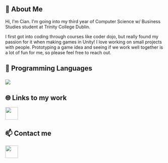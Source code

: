 ## 👋 About Me

Hi, I'm Cian. I'm going into my third year of Computer Science w/ Business Studies student at Trinity College Dublin.

I first got into coding through courses like coder dojo, but really found my passion for it when making games in Unity! I love working on small projects with people. Prototyping a game idea and seeing if we work well together is a lot of fun for me, so please feel free to reach out.

## 👾 Programming Languages

  <h3></h3>
  <a href="https://go-skill-icons.vercel.app/">
    <img
      src="https://go-skill-icons.vercel.app/api/icons?i=git,java,unity,cs,python,arduino,godot"
    />
  </a>

## 🌐 Links to my work

<a href="https://projectcrux.itch.io/" title="My itch.io profile">
  <img src="https://github.com/user-attachments/assets/57970649-39f0-488e-81b5-0e216c3d0ff0" width="40"/>
</a>
</p>

## 📫 Contact me

<a href="mailto:CianAnthonyLaffey@gmail.com" title="Redirect to my Gmail">
  <img src="https://github.com/user-attachments/assets/27a5fd18-ecdd-4e70-a757-5c46889f8eca" width="40"/>
</a>
</p>



<!--

<a href="https://www.linkedin.com/in/*****CIANLAFFEY*****" title="Redirect to my linkedin">
  <img src="https://cdn-icons-png.flaticon.com/256/174/174857.png" width="40"/>
</a>
</p>

**cianlaffey/cianlaffey** is a ✨ _special_ ✨ repository because its `README.md` (this file) appears on your GitHub profile.

Here are some ideas to get you started:

- 🔭 I’m currently working on ...
- 🌱 I’m currently learning ...

- 🤔 I’m looking for help with ...
- 💬 Ask me about ...


- ⚡ Fun fact: ...
-->

